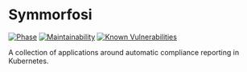 # Symmorfosi
[![Phase](https://img.shields.io/badge/Phase-Alpha-f90277.svg)](https://digital.canada.ca/products/) [![Maintainability](https://api.codeclimate.com/v1/badges/0a8dd4439e6d75dfb403/maintainability)](https://codeclimate.com/github/cds-snc/symmorfosi/maintainability)
[![Known Vulnerabilities](https://snyk.io/test/github/cds-snc/symmorfosi/badge.svg)](https://snyk.io/test/github/cds-snc/symmorfosi)

A collection of applications around automatic compliance reporting in Kubernetes.
